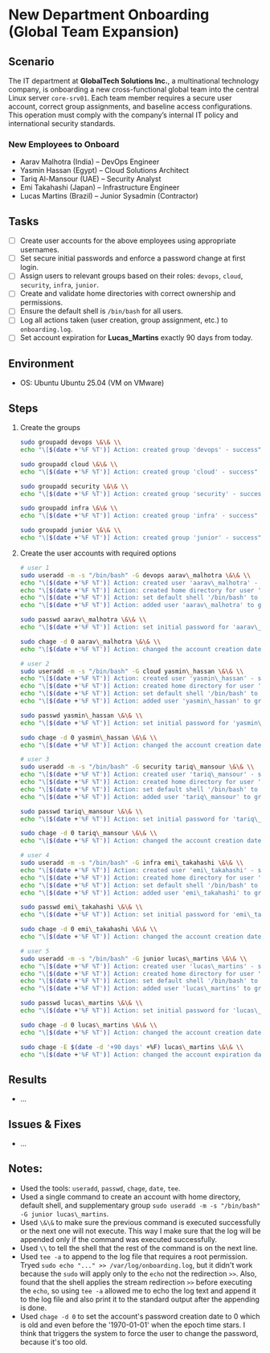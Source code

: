 # New Department Onboarding (Global Team Expansion)

## Scenario
The IT department at **GlobalTech Solutions Inc.**, a multinational technology company, is onboarding a new cross-functional global team into the central Linux server `core-srv01`. Each team member requires a secure user account, correct group assignments, and baseline access configurations. This operation must comply with the company’s internal IT policy and international security standards.

### New Employees to Onboard
- Aarav Malhotra (India) – DevOps Engineer
- Yasmin Hassan (Egypt) – Cloud Solutions Architect
- Tariq Al-Mansour (UAE) – Security Analyst
- Emi Takahashi (Japan) – Infrastructure Engineer
- Lucas Martins (Brazil) – Junior Sysadmin (Contractor)

## Tasks
- [ ] Create user accounts for the above employees using appropriate usernames.
- [ ] Set secure initial passwords and enforce a password change at first login.
- [ ] Assign users to relevant groups based on their roles: `devops`, `cloud`, `security`, `infra`, `junior`.
- [ ] Create and validate home directories with correct ownership and permissions.
- [ ] Ensure the default shell is `/bin/bash` for all users.
- [ ] Log all actions taken (user creation, group assignment, etc.) to `onboarding.log`.
- [ ] Set account expiration for **Lucas\_Martins** exactly 90 days from today.

## Environment
- OS: Ubuntu Ubuntu 25.04 (VM on VMware)

## Steps

1. Create the groups

   ```bash
   sudo groupadd devops \&\& \\
   echo "\[$(date +'%F %T')] Action: created group 'devops' - success" | sudo tee -a /var/log/onboarding.log

   sudo groupadd cloud \&\& \\
   echo "\[$(date +'%F %T')] Action: created group 'cloud' - success" | sudo tee -a /var/log/onboarding.log

   sudo groupadd security \&\& \\
   echo "\[$(date +'%F %T')] Action: created group 'security' - success" | sudo tee -a /var/log/onboarding.log

   sudo groupadd infra \&\& \\
   echo "\[$(date +'%F %T')] Action: created group 'infra' - success" | sudo tee -a /var/log/onboarding.log

   sudo groupadd junior \&\& \\
   echo "\[$(date +'%F %T')] Action: created group 'junior' - success" | sudo tee -a /var/log/onboarding.log
   ```

2. Create the user accounts with required options

   ```bash
   # user 1
   sudo useradd -m -s "/bin/bash" -G devops aarav\_malhotra \&\& \\
   echo "\[$(date +'%F %T')] Action: created user 'aarav\_malhotra' - success" | sudo tee -a /var/log/onboarding.log \&\& \\
   echo "\[$(date +'%F %T')] Action: created home directory for user 'aarav\_malhotra' - success" | sudo tee -a /var/log/onboarding.log \&\& \\
   echo "\[$(date +'%F %T')] Action: set default shell '/bin/bash' to user 'aarav\_malhotra' - success" | sudo tee -a /var/log/onboarding.log \&\& \\
   echo "\[$(date +'%F %T')] Action: added user 'aarav\_malhotra' to group 'devops' - success" | sudo tee -a /var/log/onboarding.log

   sudo passwd aarav\_malhotra \&\& \\
   echo "\[$(date +'%F %T')] Action: set initial password for 'aarav\_malhotra' - success" | sudo tee -a /var/log/onboarding.log

   sudo chage -d 0 aarav\_malhotra \&\& \\
   echo "\[$(date +'%F %T')] Action: changed the account creation date of 'aarav\_malhotra' to 0 - success" | sudo tee -a /var/log/onboarding.log

   # user 2
   sudo useradd -m -s "/bin/bash" -G cloud yasmin\_hassan \&\& \\
   echo "\[$(date +'%F %T')] Action: created user 'yasmin\_hassan' - success" | sudo tee -a /var/log/onboarding.log \&\& \\
   echo "\[$(date +'%F %T')] Action: created home directory for user 'yasmin\_hassan' - success" | sudo tee -a /var/log/onboarding.log \&\& \\
   echo "\[$(date +'%F %T')] Action: set default shell '/bin/bash' to user 'yasmin\_hassan' - success" | sudo tee -a /var/log/onboarding.log \&\& \\
   echo "\[$(date +'%F %T')] Action: added user 'yasmin\_hassan' to group 'cloud' - success" | sudo tee -a /var/log/onboarding.log

   sudo passwd yasmin\_hassan \&\& \\
   echo "\[$(date +'%F %T')] Action: set initial password for 'yasmin\_hassan' - success" | sudo tee -a /var/log/onboarding.log

   sudo chage -d 0 yasmin\_hassan \&\& \\
   echo "\[$(date +'%F %T')] Action: changed the account creation date of 'yasmin\_hassan' to 0 - success" | sudo tee -a /var/log/onboarding.log

   # user 3
   sudo useradd -m -s "/bin/bash" -G security tariq\_mansour \&\& \\
   echo "\[$(date +'%F %T')] Action: created user 'tariq\_mansour' - success" | sudo tee -a /var/log/onboarding.log \&\& \\
   echo "\[$(date +'%F %T')] Action: created home directory for user 'tariq\_mansour' - success" | sudo tee -a /var/log/onboarding.log \&\& \\
   echo "\[$(date +'%F %T')] Action: set default shell '/bin/bash' to user 'tariq\_mansour' - success" | sudo tee -a /var/log/onboarding.log \&\& \\
   echo "\[$(date +'%F %T')] Action: added user 'tariq\_mansour' to group 'security' - success" | sudo tee -a /var/log/onboarding.log

   sudo passwd tariq\_mansour \&\& \\
   echo "\[$(date +'%F %T')] Action: set initial password for 'tariq\_mansour' - success" | sudo tee -a /var/log/onboarding.log

   sudo chage -d 0 tariq\_mansour \&\& \\
   echo "\[$(date +'%F %T')] Action: changed the account creation date of 'tariq\_mansour' to 0 - success" | sudo tee -a /var/log/onboarding.log

   # user 4
   sudo useradd -m -s "/bin/bash" -G infra emi\_takahashi \&\& \\
   echo "\[$(date +'%F %T')] Action: created user 'emi\_takahashi' - success" | sudo tee -a /var/log/onboarding.log \&\& \\
   echo "\[$(date +'%F %T')] Action: created home directory for user 'emi\_takahashi' - success" | sudo tee -a /var/log/onboarding.log \&\& \\
   echo "\[$(date +'%F %T')] Action: set default shell '/bin/bash' to user 'emi\_takahashi' - success" | sudo tee -a /var/log/onboarding.log \&\& \\
   echo "\[$(date +'%F %T')] Action: added user 'emi\_takahashi' to group 'infra' - success" | sudo tee -a /var/log/onboarding.log

   sudo passwd emi\_takahashi \&\& \\
   echo "\[$(date +'%F %T')] Action: set initial password for 'emi\_takahashi' - success" | sudo tee -a /var/log/onboarding.log

   sudo chage -d 0 emi\_takahashi \&\& \\
   echo "\[$(date +'%F %T')] Action: changed the account creation date of 'emi\_takahashi' to 0 - success" | sudo tee -a /var/log/onboarding.log

   # user 5
   sudo useradd -m -s "/bin/bash" -G junior lucas\_martins \&\& \\
   echo "\[$(date +'%F %T')] Action: created user 'lucas\_martins' - success" | sudo tee -a /var/log/onboarding.log \&\& \\
   echo "\[$(date +'%F %T')] Action: created home directory for user 'lucas\_martins' - success" | sudo tee -a /var/log/onboarding.log \&\& \\
   echo "\[$(date +'%F %T')] Action: set default shell '/bin/bash' to user 'lucas\_martins' - success" | sudo tee -a /var/log/onboarding.log \&\& \\
   echo "\[$(date +'%F %T')] Action: added user 'lucas\_martins' to group 'junior' - success" | sudo tee -a /var/log/onboarding.log

   sudo passwd lucas\_martins \&\& \\
   echo "\[$(date +'%F %T')] Action: set initial password for 'lucas\_martins' - success" | sudo tee -a /var/log/onboarding.log

   sudo chage -d 0 lucas\_martins \&\& \\
   echo "\[$(date +'%F %T')] Action: changed the account creation date of 'lucas\_martins' to 0 - success" | sudo tee -a /var/log/onboarding.log

   sudo chage -E $(date -d '+90 days' +%F) lucas\_martins \&\& \\
   echo "\[$(date +'%F %T')] Action: changed the account expiration date of 'lucas\_martins' to $(date -d '+90 days' +%F) - success" | sudo tee -a /var/log/onboarding.log
   ```

## Results
- ...

## Issues & Fixes
- ...

## Notes:
- Used the tools: `useradd`, `passwd`, `chage`, `date`, `tee`.
- Used a single command to create an account with home directory, default shell, and supplementary group `sudo useradd -m -s "/bin/bash" -G junior lucas\_martins`.
- Used `\&\&` to make sure the previous command is executed successfully or the next one will not execute. This way I make sure that the log will be appended only if the command was executed successfully.
- Used `\\` to tell the shell that the rest of the command is on the next line.
- Used `tee -a` to append to the log file that requires a root permission. Tryed `sudo echo "..." >> /var/log/onboarding.log`, but it didn't work because the `sudo` will apply only to the `echo` not the redirection `>>`. Also, found that the shell applies the stream redirection `>>` before executing the `echo`, so using `tee -a` allowed me to echo the log text and append it to the log file and also print it to the standard output after the appending is done.
- Used `chage -d 0` to set the account's password creation date to 0 which is old and even before the '1970-01-01' when the epoch time stars. I think that triggers the system to force the user to change the password, because it's too old.


